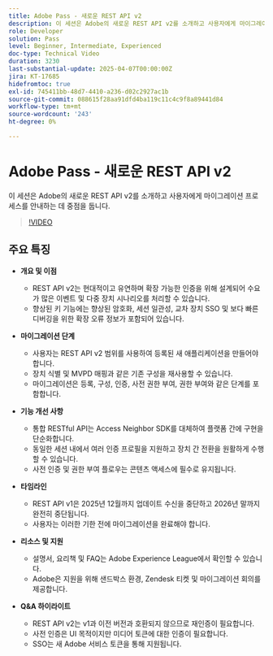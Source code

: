 ```yaml
---
title: Adobe Pass - 새로운 REST API v2
description: 이 세션은 Adobe의 새로운 REST API v2를 소개하고 사용자에게 마이그레이션 프로세스를 안내하는 데 중점을 둡니다.
role: Developer
solution: Pass
level: Beginner, Intermediate, Experienced
doc-type: Technical Video
duration: 3230
last-substantial-update: 2025-04-07T00:00:00Z
jira: KT-17685
hidefromtoc: true
exl-id: 745411bb-48d7-4410-a236-d02c2927ac1b
source-git-commit: 088615f28aa91dfd4ba119c11c4c9f8a89441d84
workflow-type: tm+mt
source-wordcount: '243'
ht-degree: 0%

---
```


# Adobe Pass - 새로운 REST API v2

이 세션은 Adobe의 새로운 REST API v2를 소개하고 사용자에게 마이그레이션 프로세스를 안내하는 데 중점을 둡니다.

>[!VIDEO](https://video.tv.adobe.com/v/3457461/?learn=on&enablevpops)

## 주요 특징

* **개요 및 이점**

   * REST API v2는 현대적이고 유연하며 확장 가능한 인증을 위해 설계되어 수요가 많은 이벤트 및 다중 장치 시나리오를 처리할 수 있습니다.
   * 향상된 키 기능에는 향상된 암호화, 세션 일관성, 교차 장치 SSO 및 보다 빠른 디버깅을 위한 확장 오류 정보가 포함되어 있습니다.

* **마이그레이션 단계**

   * 사용자는 REST API v2 범위를 사용하여 등록된 새 애플리케이션을 만들어야 합니다.
   * 장치 식별 및 MVPD 매핑과 같은 기존 구성을 재사용할 수 있습니다.
   * 마이그레이션은 등록, 구성, 인증, 사전 권한 부여, 권한 부여와 같은 단계를 포함합니다.

* **기능 개선 사항**

   * 통합 RESTful API는 Access Neighbor SDK를 대체하여 플랫폼 간에 구현을 단순화합니다.
   * 동일한 세션 내에서 여러 인증 프로필을 지원하고 장치 간 전환을 원활하게 수행할 수 있습니다.
   * 사전 인증 및 권한 부여 플로우는 콘텐츠 액세스에 필수로 유지됩니다.

* **타임라인**

   * REST API v1은 2025년 12월까지 업데이트 수신을 중단하고 2026년 말까지 완전히 중단됩니다.
   * 사용자는 이러한 기한 전에 마이그레이션을 완료해야 합니다.

* **리소스 및 지원**

   * 설명서, 요리책 및 FAQ는 Adobe Experience League에서 확인할 수 있습니다.
   * Adobe은 지원을 위해 샌드박스 환경, Zendesk 티켓 및 마이그레이션 회의를 제공합니다.

* **Q&amp;A 하이라이트**

   * REST API v2는 v1과 이전 버전과 호환되지 않으므로 재인증이 필요합니다.
   * 사전 인증은 UI 목적이지만 미디어 토큰에 대한 인증이 필요합니다.
   * SSO는 새 Adobe 서비스 토큰을 통해 지원됩니다.
